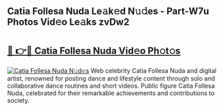 ## Catia Follesa Nuda Le𝚊k𝚎d N𝚞𝚍es - Part-W7u Photos Vid𝚎o Le𝚊ks zvDw2

# <h2><a href="http://fbeyksl.evod.top/?m=Catia+Follesa+Nuda">🔗 👉🔴 Catia Follesa Nuda Vid𝚎o Ph𝚘t𝚘s</a></h2>

[![Catia Follesa Nuda N𝚞d𝚎s](https://i.imgur.com/8V9OHl7.gif)](http://fbeyksl.evod.top/?m=Catia+Follesa+Nuda)
Web celebrity Catia Follesa Nuda and digital artist, renowned for posting dance and lifestyle content through solo and collaborative dance routines and short videos. Public figure Catia Follesa Nuda, celebrated for their remarkable achievements and contributions to society. 
